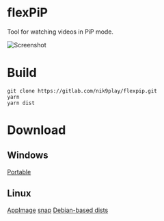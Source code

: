 # flexPiP
Tool for watching videos in PiP mode.

![Screenshot](https://i.imgur.com/LtSVGzD.png)

# Build

```console
git clone https://gitlab.com/nik9play/flexpip.git
yarn
yarn dist
```
# Download

## Windows
[Portable](https://megaworldnetwork.ru/flexpip/flexpip-latest.exe)
## Linux
[AppImage](https://megaworldnetwork.ru/flexpip/flexpip-latest.AppImage)
[snap](https://megaworldnetwork.ru/flexpip/flexpip-latest.snap)
[Debian-based dists](https://megaworldnetwork.ru/flexpip/flexpip-latest.deb)